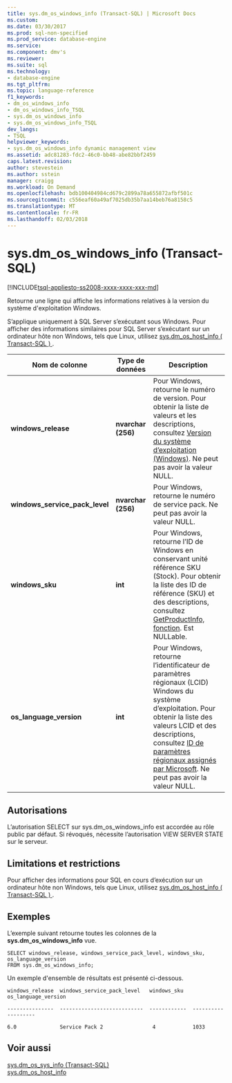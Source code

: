 ```yaml
---
title: sys.dm_os_windows_info (Transact-SQL) | Microsoft Docs
ms.custom: 
ms.date: 03/30/2017
ms.prod: sql-non-specified
ms.prod_service: database-engine
ms.service: 
ms.component: dmv's
ms.reviewer: 
ms.suite: sql
ms.technology:
- database-engine
ms.tgt_pltfrm: 
ms.topic: language-reference
f1_keywords:
- dm_os_windows_info
- dm_os_windows_info_TSQL
- sys.dm_os_windows_info
- sys.dm_os_windows_info_TSQL
dev_langs:
- TSQL
helpviewer_keywords:
- sys.dm_os_windows_info dynamic management view
ms.assetid: adc81283-fdc2-46c0-bb48-abe82bbf2459
caps.latest.revision: 
author: stevestein
ms.author: sstein
manager: craigg
ms.workload: On Demand
ms.openlocfilehash: bdb100404984cd679c2899a78a655872afbf501c
ms.sourcegitcommit: c556eaf60a49af7025db35b7aa14beb76a8158c5
ms.translationtype: MT
ms.contentlocale: fr-FR
ms.lasthandoff: 02/03/2018
---
```

# <a name="sysdmoswindowsinfo-transact-sql"></a>sys.dm_os_windows_info (Transact-SQL)
[!INCLUDE[tsql-appliesto-ss2008-xxxx-xxxx-xxx-md](../../includes/tsql-appliesto-ss2008-xxxx-xxxx-xxx-md.md)]

  Retourne une ligne qui affiche les informations relatives à la version du système d'exploitation Windows.  
  
  S’applique uniquement à SQL Server s’exécutant sous Windows. Pour afficher des informations similaires pour SQL Server s’exécutant sur un ordinateur hôte non Windows, tels que Linux, utilisez [sys.dm_os_host_info &#40; Transact-SQL &#41; ](~/relational-databases/system-dynamic-management-views/sys-dm-os-host-info-transact-sql.md). 
  
|Nom de colonne|Type de données| Description|  
|-----------------|---------------|-----------------|  
|**windows_release**|**nvarchar (256)**|Pour Windows, retourne le numéro de version. Pour obtenir la liste de valeurs et les descriptions, consultez [Version du système d’exploitation (Windows)](http://msdn.microsoft.com/library/ms724832\(VS.85\).aspx). Ne peut pas avoir la valeur NULL.|  
|**windows_service_pack_level**|**nvarchar (256)**| Pour Windows, retourne le numéro de service pack. Ne peut pas avoir la valeur NULL. |  
|**windows_sku**|**int**|Pour Windows, retourne l’ID de Windows en conservant unité référence SKU (Stock). Pour obtenir la liste des ID de référence (SKU) et des descriptions, consultez [GetProductInfo, fonction](http://msdn.microsoft.com/library/ms724358.aspx). Est NULLable. |  
|**os_language_version**|**int**| Pour Windows, retourne l’identificateur de paramètres régionaux (LCID) Windows du système d’exploitation. Pour obtenir la liste des valeurs LCID et des descriptions, consultez [ID de paramètres régionaux assignés par Microsoft](http://go.microsoft.com/fwlink/?LinkId=208080). Ne peut pas avoir la valeur NULL.|  
  
  
## <a name="permissions"></a>Autorisations  
L’autorisation SELECT sur sys.dm_os_windows_info est accordée au rôle public par défaut. Si révoqués, nécessite l’autorisation VIEW SERVER STATE sur le serveur.  

## <a name="limitations-and-restrictions"></a>Limitations et restrictions
Pour afficher des informations pour SQL en cours d’exécution sur un ordinateur hôte non Windows, tels que Linux, utilisez [sys.dm_os_host_info &#40; Transact-SQL &#41; ](../../relational-databases/system-dynamic-management-views/sys-dm-os-host-info-transact-sql.md). 
  
## <a name="examples"></a>Exemples  
 L’exemple suivant retourne toutes les colonnes de la **sys.dm_os_windows_info** vue.  
  
```  
SELECT windows_release, windows_service_pack_level, windows_sku, os_language_version  
FROM sys.dm_os_windows_info;  
```  
  
 Un exemple d'ensemble de résultats est présenté ci-dessous.  
  
 `windows_release  windows_service_pack_level   windows_sku   os_language_version`  
  
 `---------------  ---------------------------  ------------  -------------------`  
  
 `6.0              Service Pack 2                4            1033`  
  
## <a name="see-also"></a>Voir aussi  
 [sys.dm_os_sys_info &#40;Transact-SQL&#41;](../../relational-databases/system-dynamic-management-views/sys-dm-os-sys-info-transact-sql.md)   
 [sys.dm_os_host_info](../../relational-databases/system-dynamic-management-views/sys-dm-os-host-info-transact-sql.md)  
  
  

